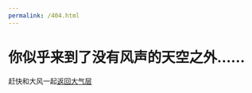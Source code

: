 ```yaml
---
permalink: /404.html
---
```


# 你似乎来到了没有风声的天空之外……

赶快和大风一起[返回大气层](https://hakuin123.github.io/The-sound-of-the-wind)
